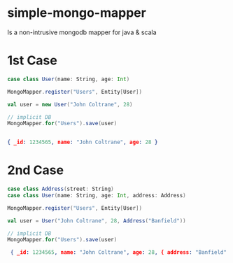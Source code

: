 simple-mongo-mapper
===================

Is a non-intrusive mongodb mapper for java & scala



# 1st Case

```scala
case class User(name: String, age: Int)

MongoMapper.register("Users", Entity[User])

val user = new User("John Coltrane", 28)

// implicit DB  
MongoMapper.for("Users").save(user)
```

```json

{ _id: 1234565, name: "John Coltrane", age: 28 }
```


# 2nd Case

```scala
case class Address(street: String)
case class User(name: String, age: Int, address: Address)

MongoMapper.register("Users", Entity[User])

val user = User("John Coltrane", 28, Address("Banfield"))

// implicit DB  
MongoMapper.for("Users").save(user)
```

```json
 { _id: 1234565, name: "John Coltrane", age: 28, { address: "Banfield" } }
```
